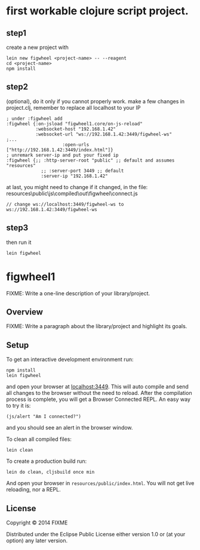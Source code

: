 # first workable clojure script project.
## step1
create a new project with <project-name>
```
lein new figwheel <project-name> -- --reagent
cd <project-name>
npm install
```
## step2
(optional), do it only if you cannot properly work. make a few changes in project.clj, remember to replace all localhost to your IP
```
; under :figwheel add
:figwheel {:on-jsload "figwheel1.core/on-js-reload"
           :websocket-host "192.168.1.42"
           :websocket-url "ws://192.168.1.42:3449/figwheel-ws"
;...
					 :open-urls ["http://192.168.1.42:3449/index.html"]}
; unremark server-ip and put your fixed ip
:figwheel {;; :http-server-root "public" ;; default and assumes "resources"
             ;; :server-port 3449 ;; default
             :server-ip "192.168.1.42"	 
```
at last, you might need to change if it changed, in the file: resources\public\js\compiled\out\figwheel\connect.js
```
// change ws://localhost:3449/figwheel-ws to
ws://192.168.1.42:3449/figwheel-ws
```
## step3
then run it 
```
lein figwheel
```
#  
#  
#  
#  
#  
#  
# figwheel1

FIXME: Write a one-line description of your library/project.

## Overview

FIXME: Write a paragraph about the library/project and highlight its goals.

## Setup

To get an interactive development environment run:

    npm install
    lein figwheel

and open your browser at [localhost:3449](http://localhost:3449/).
This will auto compile and send all changes to the browser without the
need to reload. After the compilation process is complete, you will
get a Browser Connected REPL. An easy way to try it is:

    (js/alert "Am I connected?")

and you should see an alert in the browser window.

To clean all compiled files:

    lein clean

To create a production build run:

    lein do clean, cljsbuild once min

And open your browser in `resources/public/index.html`. You will not
get live reloading, nor a REPL. 

## License

Copyright © 2014 FIXME

Distributed under the Eclipse Public License either version 1.0 or (at your option) any later version.
